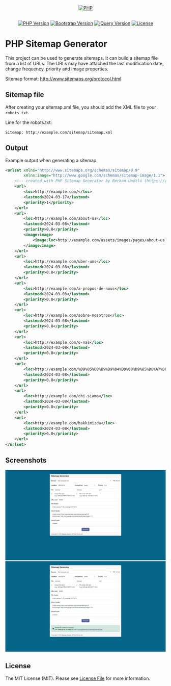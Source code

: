 <div align="center" dir="auto">
    <a href="https://php.net">
        <img alt="PHP" src="https://www.php.net/images/logos/new-php-logo.svg" width="150">
    </a>
</div>
<br>
<p align="center">
<a href="https://www.php.net/releases/5_6_0.php" target="_blank" rel="nofollow"><img src="https://img.shields.io/badge/PHP->=v5.6-777BB4?logo=php&logoColor=white&labelColor=777BB4" alt="PHP Version"></a>
<a href="https://getbootstrap.com/docs/5.3/getting-started/introduction/" target="_blank" rel="nofollow"><img src="https://img.shields.io/badge/Bootstrap-v5.3.3-7952B3?logo=bootstrap&logoColor=white&labelColor=7952B3" alt="Bootstrap Version"></a>
<a href="https://blog.jquery.com/2023/08/28/jquery-3-7-1-released-reliable-table-row-dimensions/" target="_blank" rel="nofollow"><img src="https://img.shields.io/badge/jQuery-v3.7.1-0769AD?logo=jquery&logoColor=white&labelColor=0769AD" alt="jQuery Version"></a>
<a href="https://github.com/berkanumutlu/php-sitemap-generator/blob/master/LICENSE" target="_blank" rel="nofollow"><img src="https://img.shields.io/github/license/berkanumutlu/laravel-example-app" alt="License"></a>
</p>

# PHP Sitemap Generator

This project can be used to generate sitemaps. It can build a sitemap file from a list of URLs. The URLs may have attached the last modification date, change frequency, priority and image properties.

Sitemap format: http://www.sitemaps.org/protocol.html

## Sitemap file

After creating your sitemap.xml file, you should add the XML file to your `robots.txt`.

Line for the robots.txt:

```
Sitemap: http://example.com/sitemap/sitemap.xml
```

## Output

Example output when generating a sitemap

```XML
<urlset xmlns="http://www.sitemaps.org/schemas/sitemap/0.9"
        xmlns:image="http://www.google.com/schemas/sitemap-image/1.1">
    <!-- created with PHP Sitemap Generator by Berkan Ümütlü (https://github.com/berkanumutlu/php-sitemap-generator) -->
    <url>
        <loc>http://example.com/</loc>
        <lastmod>2024-03-17</lastmod>
        <priority>1</priority>
    </url>
    <url>
        <loc>http://example.com/about-us</loc>
        <lastmod>2024-03-08</lastmod>
        <priority>0.8</priority>
        <image:image>
            <image:loc>http://example.com/assets/images/pages/about-us.jpg</image:loc>
        </image:image>
    </url>
    <url>
        <loc>http://example.com/uber-uns</loc>
        <lastmod>2024-03-08</lastmod>
        <priority>0.8</priority>
    </url>
    <url>
        <loc>http://example.com/a-propos-de-nous</loc>
        <lastmod>2024-03-08</lastmod>
        <priority>0.8</priority>
    </url>
    <url>
        <loc>http://example.com/sobre-nosotros</loc>
        <lastmod>2024-03-08</lastmod>
        <priority>0.8</priority>
    </url>
    <url>
        <loc>http://example.com/o-nas</loc>
        <lastmod>2024-03-08</lastmod>
        <priority>0.8</priority>
    </url>
    <url>
        <loc>http://example.com/%D9%85%D8%B9%D9%84%D9%88%D9%85%D8%A7%D8%AA-%D8%B9%D9%86%D8%A7</loc>
        <lastmod>2024-03-08</lastmod>
        <priority>0.8</priority>
    </url>
    <url>
        <loc>http://example.com/chi-siamo</loc>
        <lastmod>2024-03-08</lastmod>
        <priority>0.8</priority>
    </url>
    <url>
        <loc>http://example.com/hakkimizda</loc>
        <lastmod>2024-03-08</lastmod>
        <priority>0.8</priority>
    </url>
</urlset>
```

## Screenshots

![screenshot01](screenshots/screenshot01.png)
![screenshot02](screenshots/screenshot02.png)

## License

The MIT License (MIT). Please see [License File](LICENSE) for more information.